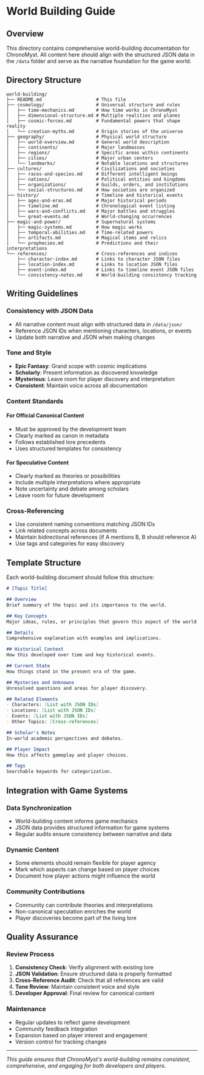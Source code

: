 # World Building Guide

## Overview

This directory contains comprehensive world-building documentation for ChronoMyst. All content here should align with the structured JSON data in the `/data` folder and serve as the narrative foundation for the game world.

## Directory Structure

```
world-building/
├── README.md                    # This file
├── cosmology/                   # Universal structure and rules
│   ├── time-mechanics.md        # How time works in ChronoMyst
│   ├── dimensional-structure.md # Multiple realities and planes
│   ├── cosmic-forces.md         # Fundamental powers that shape reality
│   └── creation-myths.md        # Origin stories of the universe
├── geography/                   # Physical world structure
│   ├── world-overview.md        # General world description
│   ├── continents/              # Major landmasses
│   ├── regions/                 # Specific areas within continents
│   ├── cities/                  # Major urban centers
│   └── landmarks/               # Notable locations and structures
├── cultures/                    # Civilizations and societies
│   ├── races-and-species.md     # Different intelligent beings
│   ├── nations/                 # Political entities and kingdoms
│   ├── organizations/           # Guilds, orders, and institutions
│   └── social-structures.md     # How societies are organized
├── history/                     # Timeline and historical events
│   ├── ages-and-eras.md         # Major historical periods
│   ├── timeline.md              # Chronological event listing
│   ├── wars-and-conflicts.md    # Major battles and struggles
│   └── great-events.md          # World-changing occurrences
├── magic-and-power/             # Supernatural systems
│   ├── magic-systems.md         # How magic works
│   ├── temporal-abilities.md    # Time-related powers
│   ├── artifacts.md             # Magical items and relics
│   └── prophecies.md            # Predictions and their interpretations
└── references/                  # Cross-references and indices
    ├── character-index.md       # Links to character JSON files
    ├── location-index.md        # Links to location JSON files
    ├── event-index.md           # Links to timeline event JSON files
    └── consistency-notes.md     # World-building consistency tracking
```

## Writing Guidelines

### Consistency with JSON Data
- All narrative content must align with structured data in `/data/json/`
- Reference JSON IDs when mentioning characters, locations, or events
- Update both narrative and JSON when making changes

### Tone and Style
- **Epic Fantasy**: Grand scope with cosmic implications
- **Scholarly**: Present information as discovered knowledge
- **Mysterious**: Leave room for player discovery and interpretation
- **Consistent**: Maintain voice across all documentation

### Content Standards

#### For Official Canonical Content
- Must be approved by the development team
- Clearly marked as canon in metadata
- Follows established lore precedents
- Uses structured templates for consistency

#### For Speculative Content
- Clearly marked as theories or possibilities
- Include multiple interpretations where appropriate
- Note uncertainty and debate among scholars
- Leave room for future development

### Cross-Referencing
- Use consistent naming conventions matching JSON IDs
- Link related concepts across documents
- Maintain bidirectional references (if A mentions B, B should reference A)
- Use tags and categories for easy discovery

## Template Structure

Each world-building document should follow this structure:

```markdown
# [Topic Title]

## Overview
Brief summary of the topic and its importance to the world.

## Key Concepts
Major ideas, rules, or principles that govern this aspect of the world.

## Details
Comprehensive explanation with examples and implications.

## Historical Context
How this developed over time and key historical events.

## Current State
How things stand in the present era of the game.

## Mysteries and Unknowns
Unresolved questions and areas for player discovery.

## Related Elements
- Characters: [List with JSON IDs]
- Locations: [List with JSON IDs]  
- Events: [List with JSON IDs]
- Other Topics: [Cross-references]

## Scholar's Notes
In-world academic perspectives and debates.

## Player Impact
How this affects gameplay and player choices.

## Tags
Searchable keywords for categorization.
```

## Integration with Game Systems

### Data Synchronization
- World-building content informs game mechanics
- JSON data provides structured information for game systems
- Regular audits ensure consistency between narrative and data

### Dynamic Content
- Some elements should remain flexible for player agency
- Mark which aspects can change based on player choices
- Document how player actions might influence the world

### Community Contributions
- Community can contribute theories and interpretations
- Non-canonical speculation enriches the world
- Player discoveries become part of the living lore

## Quality Assurance

### Review Process
1. **Consistency Check**: Verify alignment with existing lore
2. **JSON Validation**: Ensure structured data is properly formatted
3. **Cross-Reference Audit**: Check that all references are valid
4. **Tone Review**: Maintain consistent voice and style
5. **Developer Approval**: Final review for canonical content

### Maintenance
- Regular updates to reflect game development
- Community feedback integration
- Expansion based on player interest and engagement
- Version control for tracking changes

---

*This guide ensures that ChronoMyst's world-building remains consistent, comprehensive, and engaging for both developers and players.*
